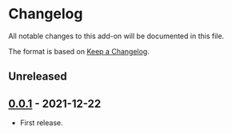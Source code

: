 # Changelog
All notable changes to this add-on will be documented in this file.

The format is based on [Keep a Changelog](https://keepachangelog.com/en/1.0.0/).

## Unreleased


## [0.0.1] - 2021-12-22

- First release.

[0.0.1]: https://github.com/zaproxy/zap-extensions/releases/exim-v0.0.1
